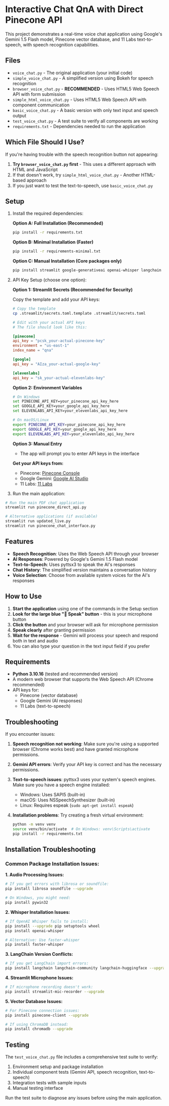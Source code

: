 # Interactive Chat QnA with Direct Pinecone API

This project demonstrates a real-time voice chat application using Google's Gemini 1.5 Flash model, Pinecone vector database, and 11 Labs text-to-speech, with speech recognition capabilities.

## Files

- `voice_chat.py` - The original application (your initial code)
- `simple_voice_chat.py` - A simplified version using Bokeh for speech recognition
- `browser_voice_chat.py` - **RECOMMENDED** - Uses HTML5 Web Speech API with form submission
- `simple_html_voice_chat.py` - Uses HTML5 Web Speech API with component communication
- `basic_voice_chat.py` - A basic version with only text input and speech output
- `test_voice_chat.py` - A test suite to verify all components are working
- `requirements.txt` - Dependencies needed to run the application

## Which File Should I Use?

If you're having trouble with the speech recognition button not appearing:

1. **Try `browser_voice_chat.py` first** - This uses a different approach with HTML and JavaScript
2. If that doesn't work, try `simple_html_voice_chat.py` - Another HTML-based approach
3. If you just want to test the text-to-speech, use `basic_voice_chat.py`

## Setup

1. Install the required dependencies:

   **Option A: Full Installation (Recommended)**
   ```bash
   pip install -r requirements.txt
   ```

   **Option B: Minimal Installation (Faster)**
   ```bash
   pip install -r requirements-minimal.txt
   ```

   **Option C: Manual Installation (Core packages only)**
   ```bash
   pip install streamlit google-generativeai openai-whisper langchain langchain-community langchain-huggingface sentence-transformers pinecone-client librosa soundfile gTTS PyPDF2 requests streamlit-mic-recorder
   ```

2. API Key Setup (choose one option):

   **Option 1: Streamlit Secrets (Recommended for Security)**

   Copy the template and add your API keys:
   ```bash
   # Copy the template
   cp .streamlit/secrets.toml.template .streamlit/secrets.toml

   # Edit with your actual API keys
   # The file should look like this:
   ```
   ```toml
   [pinecone]
   api_key = "pcsk_your-actual-pinecone-key"
   environment = "us-east-1"
   index_name = "qna"

   [google]
   api_key = "AIza_your-actual-google-key"

   [elevenlabs]
   api_key = "sk_your-actual-elevenlabs-key"
   ```

   **Option 2: Environment Variables**
   ```bash
   # On Windows
   set PINECONE_API_KEY=your_pinecone_api_key_here
   set GOOGLE_API_KEY=your_google_api_key_here
   set ELEVENLABS_API_KEY=your_elevenlabs_api_key_here

   # On macOS/Linux
   export PINECONE_API_KEY=your_pinecone_api_key_here
   export GOOGLE_API_KEY=your_google_api_key_here
   export ELEVENLABS_API_KEY=your_elevenlabs_api_key_here
   ```

   **Option 3: Manual Entry**
   - The app will prompt you to enter API keys in the interface

   **Get your API keys from:**
   - Pinecone: [Pinecone Console](https://www.pinecone.io/)
   - Google Gemini: [Google AI Studio](https://makersuite.google.com/)
   - 11 Labs: [11 Labs](https://elevenlabs.io/)

3. Run the main application:

```bash
# Run the main PDF chat application
streamlit run pinecone_direct_api.py

# Alternative applications (if available)
streamlit run updated_live.py
streamlit run pinecone_chat_interface.py
```

## Features

- **Speech Recognition**: Uses the Web Speech API through your browser
- **AI Responses**: Powered by Google's Gemini 1.5 Flash model
- **Text-to-Speech**: Uses pyttsx3 to speak the AI's responses
- **Chat History**: The simplified version maintains a conversation history
- **Voice Selection**: Choose from available system voices for the AI's responses

## How to Use

1. **Start the application** using one of the commands in the Setup section
2. **Look for the large blue "🎤 Speak" button** - this is your microphone button
3. **Click the button** and your browser will ask for microphone permission
4. **Speak clearly** after granting permission
5. **Wait for the response** - Gemini will process your speech and respond both in text and audio
6. You can also type your question in the text input field if you prefer

## Requirements

- **Python 3.10.16** (tested and recommended version)
- A modern web browser that supports the Web Speech API (Chrome recommended)
- API keys for:
  - Pinecone (vector database)
  - Google Gemini (AI responses)
  - 11 Labs (text-to-speech)

## Troubleshooting

If you encounter issues:

1. **Speech recognition not working**: Make sure you're using a supported browser (Chrome works best) and have granted microphone permissions.

2. **Gemini API errors**: Verify your API key is correct and has the necessary permissions.

3. **Text-to-speech issues**: pyttsx3 uses your system's speech engines. Make sure you have a speech engine installed:
   - Windows: Uses SAPI5 (built-in)
   - macOS: Uses NSSpeechSynthesizer (built-in)
   - Linux: Requires espeak (`sudo apt-get install espeak`)

4. **Installation problems**: Try creating a fresh virtual environment:
   ```bash
   python -m venv venv
   source venv/bin/activate  # On Windows: venv\Scripts\activate
   pip install -r requirements.txt
   ```

## Installation Troubleshooting

### Common Package Installation Issues:

**1. Audio Processing Issues:**
```bash
# If you get errors with librosa or soundfile:
pip install librosa soundfile --upgrade

# On Windows, you might need:
pip install pywin32
```

**2. Whisper Installation Issues:**
```bash
# If OpenAI Whisper fails to install:
pip install --upgrade pip setuptools wheel
pip install openai-whisper

# Alternative: Use faster-whisper
pip install faster-whisper
```

**3. LangChain Version Conflicts:**
```bash
# If you get LangChain import errors:
pip install langchain langchain-community langchain-huggingface --upgrade
```

**4. Streamlit Microphone Issues:**
```bash
# If microphone recording doesn't work:
pip install streamlit-mic-recorder --upgrade
```

**5. Vector Database Issues:**
```bash
# For Pinecone connection issues:
pip install pinecone-client --upgrade

# If using ChromaDB instead:
pip install chromadb --upgrade
```

## Testing

The `test_voice_chat.py` file includes a comprehensive test suite to verify:

1. Environment setup and package installation
2. Individual component tests (Gemini API, speech recognition, text-to-speech)
3. Integration tests with sample inputs
4. Manual testing interface

Run the test suite to diagnose any issues before using the main application.
